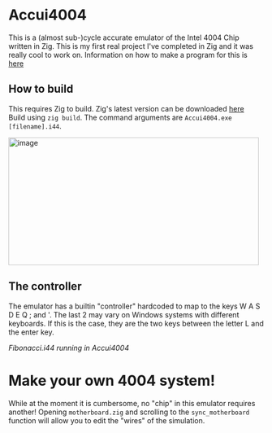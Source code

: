 # Accui4004
This is a (almost sub-)cycle accurate emulator of the Intel 4004 Chip written in Zig. This is my first real project I've completed in Zig and it was really cool to work on. Information on how to make a program for this is [here](docs/1_Getting-Started.md)

## How to build
This requires Zig to build. Zig's latest version can be downloaded [here](https://ziglang.org/download)  
Build using `zig build`. The command arguments are `Accui4004.exe [filename].i44`. 

<img width="493" height="251" alt="image" src="https://github.com/user-attachments/assets/e2568228-c217-4d55-b19a-2ebdbbb2f970" />

## The controller
The emulator has a builtin "controller" hardcoded to map to the keys W A S D E Q ; and '. The last 2 may vary on Windows systems with different keyboards. If this is the case, they are the two keys between the letter L and the enter key.

*Fibonacci.i44 running in Accui4004*
# Make your own 4004 system!
While at the moment it is cumbersome, no "chip" in this emulator requires another! Opening `motherboard.zig` and scrolling to the `sync_motherboard` function will allow you to edit the "wires" of the simulation.
